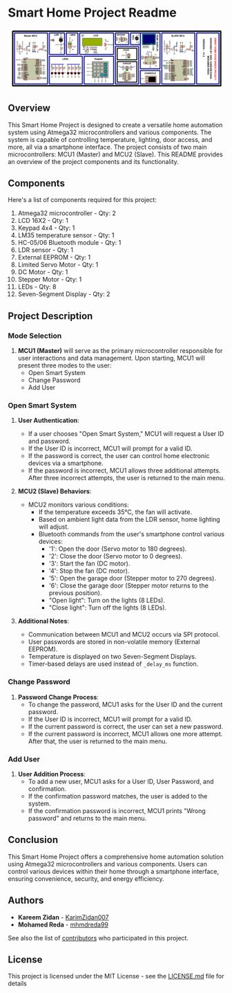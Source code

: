 # Smart Home Project Readme
![Cover](https://github.com/mhmdreda99/Smat_home_ITI/blob/master/cover.PNG)
## Overview

This Smart Home Project is designed to create a versatile home automation system using Atmega32 microcontrollers and various components. The system is capable of controlling temperature, lighting, door access, and more, all via a smartphone interface. The project consists of two main microcontrollers: MCU1 (Master) and MCU2 (Slave). This README provides an overview of the project components and its functionality.

## Components

Here's a list of components required for this project:

1. Atmega32 microcontroller - Qty: 2
2. LCD 16X2 - Qty: 1
3. Keypad 4x4 - Qty: 1
4. LM35 temperature sensor - Qty: 1
5. HC-05/06 Bluetooth module - Qty: 1
6. LDR sensor - Qty: 1
7. External EEPROM - Qty: 1
8. Limited Servo Motor - Qty: 1
9. DC Motor - Qty: 1
10. Stepper Motor - Qty: 1
11. LEDs - Qty: 8
12. Seven-Segment Display - Qty: 2

## Project Description

### Mode Selection

1. **MCU1 (Master)** will serve as the primary microcontroller responsible for user interactions and data management. Upon starting, MCU1 will present three modes to the user:
   - Open Smart System
   - Change Password
   - Add User

### Open Smart System

1. **User Authentication**:
   - If a user chooses "Open Smart System," MCU1 will request a User ID and password.
   - If the User ID is incorrect, MCU1 will prompt for a valid ID.
   - If the password is correct, the user can control home electronic devices via a smartphone.
   - If the password is incorrect, MCU1 allows three additional attempts. After three incorrect attempts, the user is returned to the main menu.

2. **MCU2 (Slave) Behaviors**:
   - MCU2 monitors various conditions:
     - If the temperature exceeds 35°C, the fan will activate.
     - Based on ambient light data from the LDR sensor, home lighting will adjust.
     - Bluetooth commands from the user's smartphone control various devices:
       - '1': Open the door (Servo motor to 180 degrees).
       - '2': Close the door (Servo motor to 0 degrees).
       - '3': Start the fan (DC motor).
       - '4': Stop the fan (DC motor).
       - '5': Open the garage door (Stepper motor to 270 degrees).
       - '6': Close the garage door (Stepper motor returns to the previous position).
       - "Open light": Turn on the lights (8 LEDs).
       - "Close light": Turn off the lights (8 LEDs).

3. **Additional Notes**:
   - Communication between MCU1 and MCU2 occurs via SPI protocol.
   - User passwords are stored in non-volatile memory (External EEPROM).
   - Temperature is displayed on two Seven-Segment Displays.
   - Timer-based delays are used instead of `_delay_ms` function.

### Change Password

1. **Password Change Process**:
   - To change the password, MCU1 asks for the User ID and the current password.
   - If the User ID is incorrect, MCU1 will prompt for a valid ID.
   - If the current password is correct, the user can set a new password.
   - If the current password is incorrect, MCU1 allows one more attempt. After that, the user is returned to the main menu.

### Add User

1. **User Addition Process**:
   - To add a new user, MCU1 asks for a User ID, User Password, and confirmation.
   - If the confirmation password matches, the user is added to the system.
   - If the confirmation password is incorrect, MCU1 prints "Wrong password" and returns to the main menu.

## Conclusion

This Smart Home Project offers a comprehensive home automation solution using Atmega32 microcontrollers and various components. Users can control various devices within their home through a smartphone interface, ensuring convenience, security, and energy efficiency.

## Authors
* **Kareem Zidan** - [KarimZidan007](https://github.com/KarimZidan007)
* **Mohamed Reda** - [mhmdreda99](https://github.com/mhmdreda99)


See also the list of [contributors](https://github.com/your/project/contributors) who participated in this project.

## License

This project is licensed under the MIT License - see the [LICENSE.md](LICENSE.md) file for details